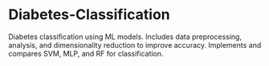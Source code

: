 # Diabetes-Classification
Diabetes classification using ML models. Includes data preprocessing, analysis, and dimensionality reduction to improve accuracy. Implements and compares SVM, MLP, and RF for classification.
